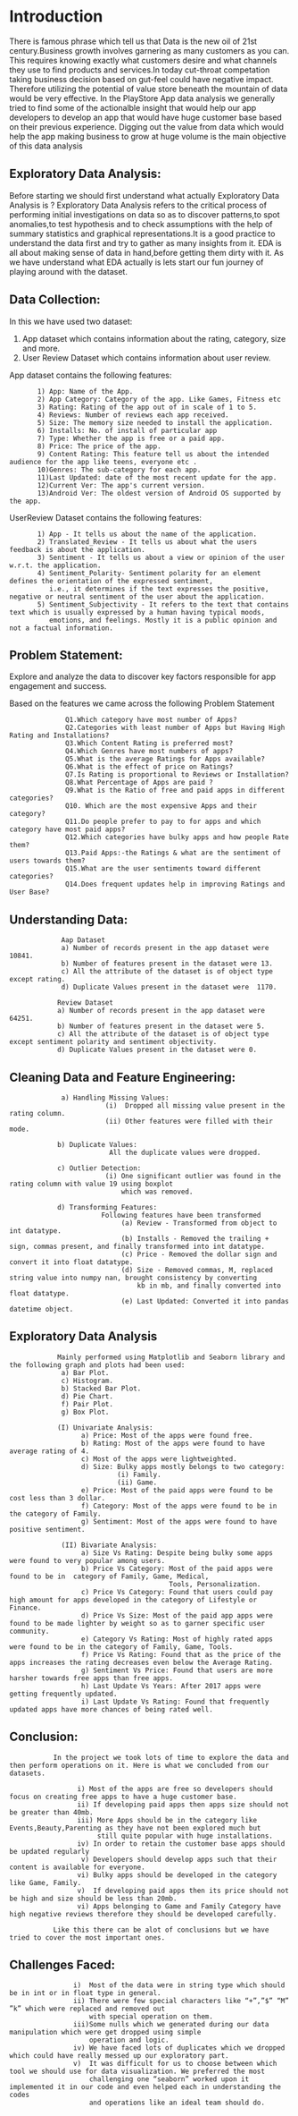 # Introduction
There is famous phrase which tell us that Data is the new oil of 21st century.Business growth involves garnering as many customers as you can. This requires knowing exactly what customers desire and what channels they use to find products and services.In today cut-throat competation taking business decision based on gut-feel could have negative impact. Therefore utilizing the potential of value store beneath the mountain of data would be very effective.
In the PlayStore App data analysis we generally tried to find some of the actionalble insight that would help our app developers to develop an app that would have huge customer base based on their previous experience. Digging out the value from data which would help the app making business to grow at huge volume is the main objective of this data analysis


## Exploratory Data Analysis:
Before starting we should first understand what actually Exploratory Data Analysis is ? Exploratory Data Analysis refers to the critical process of performing initial investigations on data so as to discover patterns,to spot anomalies,to test hypothesis and to check assumptions with the help of summary statistics and graphical representations.It is a good practice to understand the data first and try to gather as many insights from it. EDA is all about making sense of data in hand,before getting them dirty with it. As we have understand what EDA actually is lets start our fun journey of playing around with the dataset.

## Data Collection: 
In this we have used two dataset:
1) App dataset which contains information about the rating, category, size and more.
2) User Review Dataset which contains information about user review.

App dataset contains the following features:

           1) App: Name of the App.
           2) App Category: Category of the app. Like Games, Fitness etc
           3) Rating: Rating of the app out of in scale of 1 to 5.
           4) Reviews: Number of reviews each app received.
           5) Size: The memory size needed to install the application.
           6) Installs: No. of install of particular app
           7) Type: Whether the app is free or a paid app.
           8) Price: The price of the app.
           9) Content Rating: This feature tell us about the intended audience for the app like teens, everyone etc .
           10)Genres: The sub-category for each app.
           11)Last Updated: date of the most recent update for the app.
           12)Current Ver: The app's current version.
           13)Android Ver: The oldest version of Android OS supported by the app.
           
UserReview Dataset contains the following features:

           1) App - It tells us about the name of the application.
           2) Translated_Review - It tells us about what the users feedback is about the application.
           3) Sentiment - It tells us about a view or opinion of the user w.r.t. the application.
           4) Sentiment_Polarity- Sentiment polarity for an element defines the orientation of the expressed sentiment, 
              i.e., it determines if the text expresses the positive, negative or neutral sentiment of the user about the application.
           5) Sentiment_Subjectivity - It refers to the text that contains text which is usually expressed by a human having typical moods, 
              emotions, and feelings. Mostly it is a public opinion and not a factual information.
              
 ## Problem Statement:
 Explore and analyze the data to discover key factors responsible for app engagement and success.
 
 Based on the features we came across the following Problem Statement
 
                  Q1.Which category have most number of Apps?
                  Q2.Categories with least number of Apps but Having High Rating and Installations?
                  Q3.Which Content Rating is preferred most?
                  Q4.Which Genres have most numbers of apps?
                  Q5.What is the average Ratings for Apps available? 
                  Q6.What is the effect of price on Ratings?
                  Q7.Is Rating is proportional to Reviews or Installation?
                  Q8.What Percentage of Apps are paid ?
                  Q9.What is the Ratio of free and paid apps in different categories?
                  Q10. Which are the most expensive Apps and their category?
                  Q11.Do people prefer to pay to for apps and which category have most paid apps?
                  Q12.Which categories have bulky apps and how people Rate them?
                  Q13.Paid Apps:-the Ratings & what are the sentiment of users towards them?
                  Q15.What are the user sentiments toward different categories?
                  Q14.Does frequent updates help in improving Ratings and User Base?

## Understanding Data:
                 Aap Dataset
                 a) Number of records present in the app dataset were 10841.
                 b) Number of features present in the dataset were 13.
                 c) All the attribute of the dataset is of object type except rating.
                 d) Duplicate Values present in the dataset were  1170.

                Review Dataset
                a) Number of records present in the app dataset were 64251.
                b) Number of features present in the dataset were 5.
                c) All the attribute of the dataset is of object type except sentiment polarity and sentiment objectivity.
                d) Duplicate Values present in the dataset were 0.



## Cleaning Data and Feature Engineering:
                 a) Handling Missing Values: 
                            (i)  Dropped all missing value present in the rating column.
                            (ii) Other features were filled with their mode.
                
                b) Duplicate Values:
                             All the duplicate values were dropped.
                
                c) Outlier Detection:
                            (i) One significant outlier was found in the rating column with value 19 using boxplot 
                                which was removed.
                
                d) Transforming Features:
                           Following features have been transformed
                                (a) Review - Transformed from object to int datatype.
                                (b) Installs - Removed the trailing + sign, commas present, and finally transformed into int datatype.
                                (c) Price - Removed the dollar sign and convert it into float datatype.
                                (d) Size - Removed commas, M, replaced string value into numpy nan, brought consistency by converting 
                                    kb in mb, and finally converted into float datatype.
                                (e) Last Updated: Converted it into pandas datetime object.
                
 ## Exploratory Data Analysis
                Mainly performed using Matplotlib and Seaborn library and the following graph and plots had been used:
                 a) Bar Plot.
                 c) Histogram.
                 b) Stacked Bar Plot.
                 d) Pie Chart.
                 f) Pair Plot.
                 g) Box Plot.
                 
                (I) Univariate Analysis:
                      a) Price: Most of the apps were found free.
                      b) Rating: Most of the apps were found to have average rating of 4.
                      c) Most of the apps were lightweighted.
                      d) Size: Bulky apps mostly belongs to two category:
                               (i) Family.
                               (ii) Game.
                      e) Price: Most of the paid apps were found to be cost less than 3 dollar.
                      f) Category: Most of the apps were found to be in the category of Family.
                      g) Sentiment: Most of the apps were found to have positive sentiment.
                      
                 (II) Bivariate Analysis:
                      a) Size Vs Rating: Despite being bulky some apps were found to very popular among users.
                      b) Price Vs Category: Most of the paid apps were found to be in  category of Family, Game, Medical, 
                                            Tools, Personalization.
                      c) Price Vs Category: Found that users could pay high amount for apps developed in the category of Lifestyle or Finance.
                      d) Price Vs Size: Most of the paid app apps were found to be made lighter by weight so as to garner specific user community.
                      e) Category Vs Rating: Most of highly rated apps were found to be in the category of Family, Game, Tools.
                      f) Price Vs Rating: Found that as the price of the apps increases the rating decreases even below the Average Rating.
                      g) Sentiment Vs Price: Found that users are more harsher towards free apps than free apps.
                      h) Last Update Vs Years: After 2017 apps were getting frequently updated.
                      i) Last Update Vs Rating: Found that frequently updated apps have more chances of being rated well.
                      
                      
                      
  ## Conclusion: 
               In the project we took lots of time to explore the data and then perform operations on it. Here is what we concluded from our datasets.
               
                     i) Most of the apps are free so developers should focus on creating free apps to have a huge customer base.
                     ii) If developing paid apps then apps size should not be greater than 40mb.
                     iii) More Apps should be in the category like Events,Beauty,Parenting as they have not been explored much but 
                          still quite popular with huge installations.
                     iv) In order to retain the customer base apps should be updated regularly
                      v) Developers should develop apps such that their content is available for everyone.
                     vi) Bulky apps should be developed in the category like Game, Family.
                     v)  If developing paid apps then its price should not be high and size should be less than 20mb.
                     vi) Apps belonging to Game and Family Category have high negative reviews therefore they should be developed carefully. 
                     
               Like this there can be alot of conclusions but we have tried to cover the most important ones.
               
               
  ## Challenges Faced: 
                    i)  Most of the data were in string type which should be in int or in float type in general. 
                    ii) There were few special characters like “+”,”$” “M” ”k” which were replaced and removed out 
                        with special operation on them.
                    iii)Some nulls which we generated during our data manipulation which were get dropped using simple 
                        operation and logic.
                    iv) We have faced lots of duplicates which we dropped which could have really messed up our exploratory part.
                    v)  It was difficult for us to choose between which tool we should use for data visualization. We preferred the most 
                        challenging one “seaborn” worked upon it implemented it in our code and even helped each in understanding the codes 
                        and operations like an ideal team should do.
                      
                      
                
                
                

              
              
              
              



